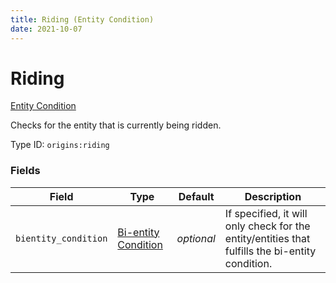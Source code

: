 ```yaml
---
title: Riding (Entity Condition)
date: 2021-10-07
---
```

# Riding

[Entity Condition](../entity_conditions.md)

Checks for the entity that is currently being ridden.

Type ID: `origins:riding`

### Fields

Field | Type | Default | Description
------|------|---------|-------------
`bientity_condition` | [Bi-entity Condition](../bientity_conditions.md) | _optional_ | If specified, it will only check for the entity/entities that fulfills the bi-entity condition.